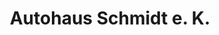 ---
title: "Autohaus Schmidt e. K."
url: /brandenburg-an-der-havel/autohaus-schmidt-e-k/
shop: Autowerkstatt
---